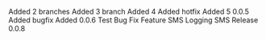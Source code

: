 Added 2 branches
Added 3 branch
Added 4
Added hotfix
Added 5
0.0.5
Added bugfix
Added 0.0.6
Test Bug Fix
Feature SMS Logging
SMS Release 0.0.8
